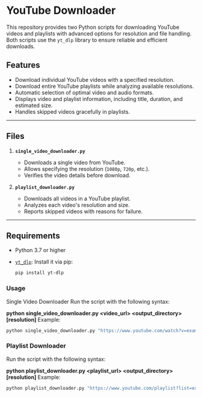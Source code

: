 # YouTube Downloader

This repository provides two Python scripts for downloading YouTube videos and playlists with advanced options for resolution and file handling. Both scripts use the `yt_dlp` library to ensure reliable and efficient downloads.

## Features

- Download individual YouTube videos with a specified resolution.
- Download entire YouTube playlists while analyzing available resolutions.
- Automatic selection of optimal video and audio formats.
- Displays video and playlist information, including title, duration, and estimated size.
- Handles skipped videos gracefully in playlists.

---

## Files

1. **`single_video_downloader.py`**
   - Downloads a single video from YouTube.
   - Allows specifying the resolution (`1080p`, `720p`, etc.).
   - Verifies the video details before download.

2. **`playlist_downloader.py`**
   - Downloads all videos in a YouTube playlist.
   - Analyzes each video's resolution and size.
   - Reports skipped videos with reasons for failure.

---

## Requirements

- Python 3.7 or higher
- [`yt_dlp`](https://github.com/yt-dlp/yt-dlp): Install it via pip:
  
  ```bash
  pip install yt-dlp
  ```
### Usage
Single Video Downloader
Run the script with the following syntax:

**python single_video_downloader.py <video_url> <output_directory> [resolution]**
Example:
```sh
python single_video_downloader.py "https://www.youtube.com/watch?v=example" "~/Downloads" 1080p
```
### Playlist Downloader
Run the script with the following syntax:

**python playlist_downloader.py <playlist_url> <output_directory> [resolution]**
Example:

```sh
python playlist_downloader.py "https://www.youtube.com/playlist?list=example" "~/Downloads" 720p
```
